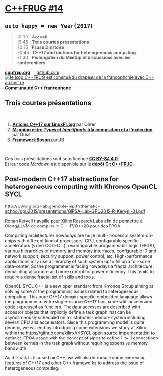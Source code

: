 [C++FRUG #14](https://www.meetup.com/fr-FR/User-Group-Cpp-Francophone/events/236788136/)
================
`auto happy = new Year(2017)`
----------------------------

> 19:30 &nbsp; **Accueil**  
> 19:45 &nbsp; **Trois courtes présentations**  
> 20:15 &nbsp; **Pause Dinatoire**  
> 20:45 &nbsp; **C++17 abstractions for heterogeneous computing**  
> 21:30 &nbsp; **Prolongation du Meetup et discussions avec les conférentiers**

[**cppfrug.org**](http://cppfrug.org/paris/events/2017-01-19_n14/) &emsp; [github.com](https://github.com/cpp-frug/paris/blob/master/events/2017-01-19_n14/README.md) [![le logo C++FRUG est consitué du drapeau de la francophonie avec C++ au centre](http://cpp-frug.github.io/images/Cpp-Francophonie.svg "Logo C++FRUG")](https://github.com/cpp-frug/cpp-frug.github.io/blob/master/images/Cpp-Francophonie.svg) **Communauté C++ francophone**


Trois courtes présentations
---------------------------

&nbsp;

1. [**Articles C++17 sur LinuxFr.org**](LinuxFr.org) par Oliver
2. [**Mapping entre *Types* et *Identifiants* à la compilation et à l'exécution**](Serial) par Guss
3. [**Framework Boson**](Boson) par JB

&nbsp;

Ces trois présentations sont sous licence [**CC BY-SA 4.0**](https://creativecommons.org/licenses/by-sa/4.0/deed.fr).  
Et leur code *Mardown* est disponible sur le [**dépôt Git C++FRUG**](https://github.com/cpp-frug/paris/blob/master/events/2017-01-19_n14).


Post-modern C++17 abstractions for heterogeneous computing with Khronos OpenCL SYCL
-----------------------------------------------------------------------------------

http://www.gipsa-lab.grenoble-inp.fr/thematic-school/gpu2015/presentations/GIPSA-Lab-GPU2015-R-Keryell-01.pdf

[Ronan Keryell](https://www.linkedin.com/in/ronankeryell) travaille pour Xilinx Research Labs afin de permettre à Clang/LLVM de compiler le C++17/C++20 pour des FPGA.

Computing architectures nowadays are huge multi-processor system-on-chips with different kind of processors, GPU, configurable specific accelerators (video CODEC...), reconfigurable programmable logic (FPGA), various hierarchies of memory and memory interfaces, configurable IO and network support, security support, power control, etc. High-performance applications may use a hierarchy of such system up to fill up a full-scale data-center.  So the programmer is facing nowadays a fractal architecture, demanding  also more and more control for power efficiency. This tends to require a dense fractal set of skills and tools. 

OpenCL SYCL C++ is a new open standard from Khronos Group aiming at solving some of the programming issues related to heterogeneous computing.  This pure C++17 domain-specific embedded language allows the programmer to write single-source C++17 host code with accelerated code expressed as functors. The data accesses are described with accessor objects that implicitly define a task graph that can be asynchronously scheduled on a distributed-memory system including several CPU and accelerators. Since this programming model is quite generic, we will end by introducing some extensions we study at Xilinx within the https://github.com/xilinx/triSYCL open source implementation to optimize FPGA usage with the concept of pipes to define 1-to-1 connections between kernels in the task graph without requiring expensive memory bandwidth. 

As this talk is focused on C++, we will also introduce some interesting features of C++17 and other C++ frameworks to address the issue of heterogeneous computing.
